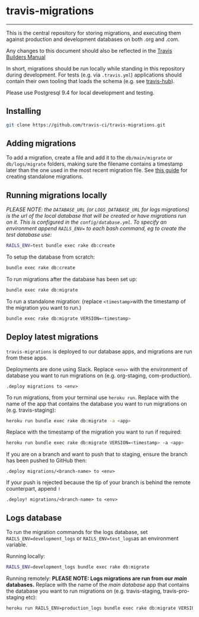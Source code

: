 travis-migrations
=================
_________________

This is the central repository for storing migrations, and executing them against production and development databases on both .org and .com.

Any changes to this document should also be reflected in the [Travis Builders Manual](https://builders.travis-ci.com/engineering/database/migration-processes)

In short, migrations should be run locally while standing in this repository during development. For tests (e.g. via `.travis.yml`) applications should contain their own tooling that loads the schema (e.g. see [travis-hub](https://github.com/travis-ci/travis-hub/blob/master/Rakefile#L12)).

Please use Postgresql 9.4 for local development and testing.

Installing
----------

``` bash
git clone https://github.com/travis-ci/travis-migrations.git
```

Adding migrations
-------------------

To add a migration, create a file and add it to the `db/main/migrate` or `db/logs/migrate` folders, making sure the filename contains a timestamp later than the one used in the most recent migration file. See [this guide](http://edgeguides.rubyonrails.org/active_record_migrations.html#creating-a-standalone-migration) for creating standalone migrations.

Running migrations locally
--------------------------

<em>PLEASE NOTE: the `DATABASE_URL` (or `LOGS_DATABASE_URL` for logs migrations) is the url of the local database that will be created or have migrations run on it. This is configured in the `config/database.yml`. To specify an environment append `RAILS_ENV=` to each bash command, eg to create the test database use:</em>

```bash
RAILS_ENV=test bundle exec rake db:create
```

To setup the database from scratch:

``` bash
bundle exec rake db:create
```

To run migrations after the database has been set up:

``` bash
bundle exec rake db:migrate
```

To run a standalone migration:
(replace `<timestamp>`with the timestamp of the migration you want to run.)

``` bash
bundle exec rake db:migrate VERSION=<timestamp>
```

Deploy latest migrations
------------------------

`travis-migrations` is deployed to our database apps, and migrations are run from these apps.

Deployments are done using Slack.
Replace `<env>` with the environment of database you want to run migrations on (e.g. org-staging, com-production).

```
.deploy migrations to <env>
```

To run migrations, from your terminal use `heroku run`.
Replace <app> with the name of the app that contains the database you want to run migrations on (e.g. travis-staging):

``` bash
heroku run bundle exec rake db:migrate -a <app>
```

Replace <timestamp> with the timestamp of the migration you want to run if required:

``` bash
heroku run bundle exec rake db:migrate VERSION=<timestamp> -a <app>
```

If you are on a branch and want to push that to staging, ensure the branch has been pushed to GitHub then:
```
.deploy migrations/<branch-name> to <env>
```

If your push is rejected because the tip of your branch is behind the remote counterpart, append `!`

```
.deploy! migrations/<branch-name> to <env>
```

Logs database
-------------

To run the migration commands for the logs database, set `RAILS_ENV=development_logs` or `RAILS_ENV=test_logs`as an environment variable.

Running locally:

``` bash
RAILS_ENV=development_logs bundle exec rake db:migrate
```

Running remotely:
**PLEASE NOTE: Logs migrations are run from our _main_ databases.** Replace <app> with the name of the _main database_ app that contains the database you want to run migrations on (e.g. travis-staging, travis-pro-staging etc):

``` bash
heroku run RAILS_ENV=production_logs bundle exec rake db:migrate VERSION=<timestamp> -a <app>
```
